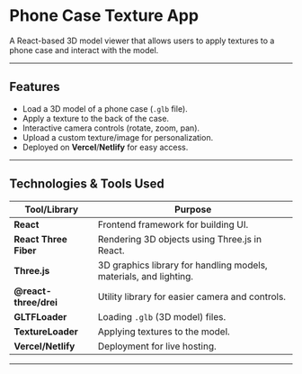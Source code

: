 # Phone Case Texture App  

A React-based 3D model viewer that allows users to apply textures to a phone case and interact with the model.

---

##  Features
- Load a 3D model of a phone case (`.glb` file).  
- Apply a texture to the back of the case.  
- Interactive camera controls (rotate, zoom, pan).  
- Upload a custom texture/image for personalization.  
- Deployed on **Vercel**/**Netlify** for easy access.

---

## Technologies & Tools Used
| Tool/Library | Purpose |
|-------------|---------|
| **React** | Frontend framework for building UI. |
| **React Three Fiber** | Rendering 3D objects using Three.js in React. |
| **Three.js** | 3D graphics library for handling models, materials, and lighting. |
| **@react-three/drei** | Utility library for easier camera and controls. |
| **GLTFLoader** | Loading `.glb` (3D model) files. |
| **TextureLoader** | Applying textures to the model. |
| **Vercel/Netlify** | Deployment for live hosting. |

---

